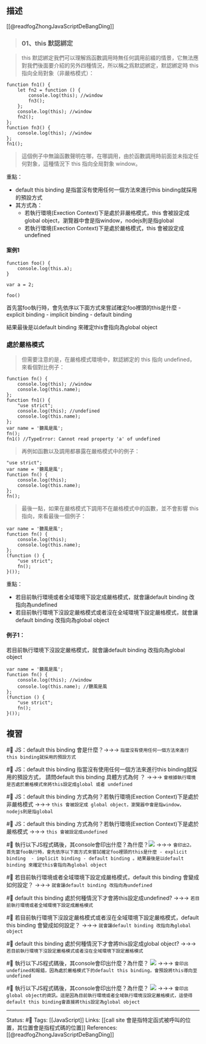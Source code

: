 ## 描述
[[@readfogZhongJavaScriptDeBangDing]]



> ### **01、this 默認綁定**

> this 默認綁定我們可以理解爲函數調用時無任何調用前綴的情景，它無法應對我們後面要介紹的另外四種情況，所以稱之爲默認綁定，默認綁定時 this 指向全局對象（非嚴格模式）：

```
function fn1() {
    let fn2 = function () {
        console.log(this); //window
        fn3();
    };
    console.log(this); //window
    fn2();
};
function fn3() {
    console.log(this); //window
};
fn1();
```

> 這個例子中無論函數聲明在哪，在哪調用，由於函數調用時前面並未指定任何對象，這種情況下 this 指向全局對象 window。


重點：
- default this binding 是指當沒有使用任何一個方法來進行this binding就採用的預設方式
- 其方式為：
	- 若執行環境(Exection Context)下是處於非嚴格模式，this 會被設定成 global object，瀏覽器中會是指window，nodejs則是指global
	- 若執行環境(Exection Context)下是處於嚴格模式，this 會被設定成undefined


#### 案例1
```
function foo() {
	console.log(this.a);
}

var a = 2;

foo()
```

首先當foo執行時，會先依序以下面方式來嘗試確定foo裡頭的this是什麼
	- explicit binding 
	- implicit binding
	- default binding 

結果最後是以default binding 來確定this會指向為global object



### 處於嚴格模式

> 但需要注意的是，在嚴格模式環境中，默認綁定的 this 指向 undefined，來看個對比例子：
```
function fn() {
    console.log(this); //window
    console.log(this.name);
};
function fn1() {
    "use strict";
    console.log(this); //undefined
    console.log(this.name);
};
var name = '聽風是風';
fn(); 
fn1() //TypeError: Cannot read property 'a' of undefined
```

> 再例如函數以及調用都暴露在嚴格模式中的例子：
```
"use strict";
var name = '聽風是風';
function fn() {
    console.log(this); 
    console.log(this.name);
};
fn();
```

>最後一點，如果在嚴格模式下調用不在嚴格模式中的函數，並不會影響 this 指向，來看最後一個例子：
```
var name = '聽風是風';
function fn() {
    console.log(this); 
    console.log(this.name); 
};
(function () {
    "use strict";
    fn();
}());
```

重點：
- 若目前執行環境或者全域環境下設定成嚴格模式，就會讓default binding 改指向為undefined
- 若目前執行環境下沒設定嚴格模式或者沒在全域環境下設定嚴格模式，就會讓default binding 改指向為global object

#### 例子1：



若目前執行環境下沒設定嚴格模式，就會讓default binding 改指向為global object
```
var name = '聽風是風';
function fn() {
    console.log(this); //window
    console.log(this.name); //聽風是風
};
(function () {
    "use strict";
    fn();
}());
```

## 複習

#🧠 JS：default this binding  會是什麼？->->-> `指當沒有使用任何一個方法來進行this binding就採用的預設方式`
<!--SR:!2023-09-03,200,248-->

#🧠 JS：default this binding 指當沒有使用任何一個方法來進行this binding就採用的預設方式， 請問default this binding  具體方式為何 ？ ->->-> `會根據執行環境是否處於嚴格模式來將this設定成global 或者 undefined`
<!--SR:!2023-03-20,90,228-->


#🧠 JS：default this binding  方式為何？若執行環境(Exection Context)下是處於非嚴格模式 ->->-> `this 會被設定成 global object，瀏覽器中會是指window，nodejs則是指global`
<!--SR:!2023-08-30,198,248-->

#🧠 JS：default this binding  方式為何？若執行環境(Exection Context)下是處於嚴格模式 ->->-> `this 會被設定成undefined`
<!--SR:!2023-07-06,165,250-->

#🧠 執行以下JS程式碼後，其console會印出什麼？為什麼？![](https://res.cloudinary.com/dqfxgtyoi/image/upload/v1665409945/blog/javascript/this-binding/default-this-binding-example1_xcvvzd.png) ->->-> `會印出2。 首先當foo執行時，會先依序以下面方式來嘗試確定foo裡頭的this是什麼 - explicit binding  - implicit binding - default binding 。結果最後是以default binding 來確定this會指向為global object`
<!--SR:!2023-09-19,209,248-->


#🧠 若目前執行環境或者全域環境下設定成嚴格模式，default this binding 會變成如何設定？ ->->-> `就會讓default binding 改指向為undefined`
<!--SR:!2023-09-02,200,248-->

#🧠 default this binding 處於何種情況下才會將this設定成undefined? ->->-> `若目前執行環境或者全域環境下設定成嚴格模式`
<!--SR:!2023-11-01,232,248-->

#🧠 若目前執行環境下沒設定嚴格模式或者沒在全域環境下設定嚴格模式，default this binding 會變成如何設定？ ->->-> `就會讓default binding 改指向為global object`
<!--SR:!2023-09-09,201,248-->

#🧠 default this binding 處於何種情況下才會將this設定成global object?  ->->-> `若目前執行環境下沒設定嚴格模式或者沒在全域環境下設定嚴格模式`
<!--SR:!2023-08-19,195,250-->

#🧠 執行以下JS程式碼後，其console會印出什麼？為什麼？ ![](https://res.cloudinary.com/dqfxgtyoi/image/upload/v1665410534/blog/javascript/this-binding/strict-default-this-binding-example1_rqracf.png) ->->-> `會印出undefined和報錯，因為處於嚴格模式下的default this binding，會預設將this導向至undefined`
<!--SR:!2023-04-21,95,210-->

#🧠 執行以下JS程式碼後，其console會印出什麼？為什麼？ ![](https://res.cloudinary.com/dqfxgtyoi/image/upload/v1665410534/blog/javascript/this-binding/strict-default-this-binding-example2_fa4qff.png) ->->-> `會印出global object的資訊。這是因為目前執行環境或者全域執行環境沒設定嚴格模式，這使得default this binding會直接將this設定為global object`
<!--SR:!2023-04-08,110,248-->



---
Status: #🌱 
Tags:
[[JavaScript]]
Links:
[[call site 會是指特定函式被呼叫的位置，其位置會是指程式碼的位置]]
References:
[[@readfogZhongJavaScriptDeBangDing]]